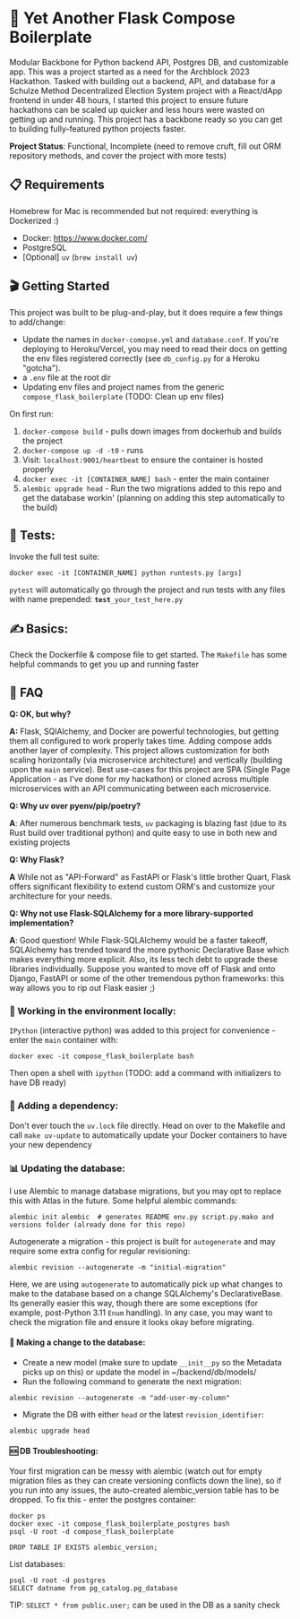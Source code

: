 # 🦴 Yet Another Flask Compose Boilerplate

Modular Backbone for Python backend API, Postgres DB, and customizable app. This was a project started as a need for the Archblock 2023 Hackathon. Tasked with building out a backend, API, and database for a Schulze Method Decentralized Election System project with a React/dApp frontend in under 48 hours, I started this project to ensure future hackathons can be scaled up quicker and less hours were wasted on getting up and running. This project has a backbone ready so you can get to building fully-featured python projects faster.

**Project Status**: Functional, Incomplete (need to remove cruft, fill out ORM repository methods, and cover the project with more tests)


## 📋 Requirements

Homebrew for Mac is recommended but not required: everything is Dockerized :)

* Docker: https://www.docker.com/
* PostgreSQL
* [Optional] `uv` (`brew install uv`)


## 🎬 Getting Started

This project was built to be plug-and-play, but it does require a few things to add/change:
* Update the names in `docker-comopse.yml` and `database.conf`. If you're deploying to Heroku/Vercel, you may need to read their docs on getting the env files registered correctly (see `db_config.py` for a Heroku "gotcha").
* a `.env` file at the root dir
* Updating env files and project names from the generic `compose_flask_boilerplate` (TODO: Clean up env files)

On first run:
1. `docker-compose build` - pulls down images from dockerhub and builds the project
2. `docker-compose up -d -t0` - runs 
3. Visit: `localhost:9001/heartbeat` to ensure the container is hosted properly
4. `docker exec -it [CONTAINER_NAME] bash` - enter the main container
5. `alembic upgrade head` - Run the two migrations added to this repo and get the database workin' (planning on adding this step automatically to the build)

## 🧪 Tests: 

Invoke the full test suite:

```
docker exec -it [CONTAINER_NAME] python runtests.py [args]
```

`pytest` will automatically go through the project and run tests with any files with name prepended: **`test`**`_your_test_here.py`


## ✍️ Basics:

Check the Dockerfile & compose file to get started. The `Makefile` has some helpful commands to get you up and running faster

## 🤔 FAQ

**Q: OK, but why?**

**A:** Flask, SQlAlchemy, and Docker are powerful technologies, but getting them all configured to work properly takes time. Adding compose adds another layer of complexity. This project allows customization for both scaling horizontally (via microservice architecture) and vertically (building upon the `main` service). Best use-cases for this project are SPA (Single Page Application - as I've done for my hackathon) or cloned across multiple microservices with an API communicating between each microservice.

**Q: Why uv over pyenv/pip/poetry?**

**A**: After numerous benchmark tests, `uv` packaging is blazing fast (due to its Rust build over traditional python) and quite easy to use in both new and existing projects

**Q: Why Flask?**

**A** While not as "API-Forward" as FastAPI or Flask's little brother Quart, Flask offers significant flexibility to extend custom ORM's and customize your architecture for your needs.

**Q: Why not use Flask-SQLAlchemy for a more library-supported implementation?**

**A**: Good question! While Flask-SQLAlchemy would be a faster takeoff, SQLAlchemy has trended toward the more pythonic Declarative Base which makes everything more explicit. Also, its less tech debt to upgrade these libraries individually. Suppose you wanted to move off of Flask and onto Django, FastAPI or some of the other tremendous python frameworks: this way allows you to rip out Flask easier ;)


### 👷 Working in the environment locally:

`IPython` (interactive python) was added to this project for convenience - enter the `main` container with:

`docker exec -it compose_flask_boilerplate bash`

Then open a shell with `ipython` (TODO: add a command with initializers to have DB ready)


### 🔗 Adding a dependency:

Don't ever touch the `uv.lock` file directly.  Head on over to the Makefile and call `make uv-update` to automatically update your Docker containers to have your new dependency

### 📊 Updating the database:

I use Alembic to manage database migrations, but you may opt to replace this with Atlas in the future.  Some helpful alembic commands:

```
alembic init alembic  # generates README env.py script.py.mako and versions folder (already done for this repo)
```

Autogenerate a migration - this project is built for `autogenerate` and may require some extra config for regular revisioning:
```
alembic revision --autogenerate -m "initial-migration"
```

Here, we are using `autogenerate` to automatically pick up what changes to make to the database based on a change SQLAlchemy's DeclarativeBase.  Its generally easier this way, though there are some exceptions (for example, post-Python 3.11 `Enum` handling). In any case, you may want to check the migration file and ensure it looks okay before migrating.


#### 🪸 Making a change to the database:
* Create a new model (make sure to update `__init__py` so the Metadata picks up on this) or update the model in ~/backend/db/models/
* Run the following command to generate the next migration:
```
alembic revision --autogenerate -m "add-user-my-column"
```
* Migrate the DB with either `head` or the latest `revision_identifier`:
```
alembic upgrade head
```


#### 🆘 DB Troubleshooting:

Your first migration can be messy with alembic (watch out for empty migration files as they can create versioning conflicts down the line), so if you run into any issues, the auto-created alembic_version table has to be dropped. To fix this - enter the postgres container:

```
docker ps
docker exec -it compose_flask_boilerplate_postgres bash
psql -U root -d compose_flask_boilerplate

DROP TABLE IF EXISTS alembic_version;
```

List databases:
```
psql -U root -d postgres
SELECT datname from pg_catalog.pg_database
```

TIP: `SELECT * from public.user;` can be used in the DB as a sanity check
